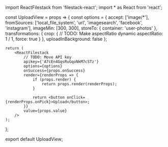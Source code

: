 import ReactFilestack from 'filestack-react';
import * as React from 'react';

const UploadView = props => {
    const options = {
        accept: ['image/*'],
        fromSources: ['local_file_system', 'url', 'imagesearch', 'facebook', 'instagram'],
        imageMin: [300, 300],
        storeTo: { container: 'user-photos' },
        transformations: {
            crop: {
                // TODO: Make aspectRatio dynamic
                aspectRatio: 1 / 1,
                force: true
            }
        },
        uploadInBackground: false
    };

    return (
        <ReactFilestack
            // TODO: Move API key
            apikey={'A7cEn4GqsRuGqoNkM7cSTz'}
            options={options}
            onSuccess={props.onSuccess}
            render={renderProps => {
                if (props.render) {
                    return props.render(renderProps);
                }

                return <button onClick={renderProps.onPick}>Upload</button>;
            }}
            value={props.value}
        />
    );
};

export default UploadView;
